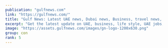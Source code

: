 ```yaml
---
publication: "gulfnews.com"
link: "https://gulfnews.com/"
title: "Gulf News: Latest UAE news, Dubai news, Business, travel news, Dubai Gold rate, prayer time, cinema"
excerpt: "Get the latest update on UAE, business, life style, UAE jobs, gold rate, Exchange rate, UAE holidays, Dubai police, RTA and prayer times from UAE’s largest news portal."
image: "https://assets.gulfnews.com/images/gn-logo-1200x630.png"
group: con
rank: 5
---
```

